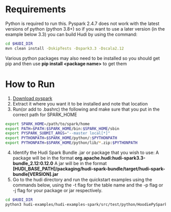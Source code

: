 <!--
* Licensed to the Apache Software Foundation (ASF) under one
* or more contributor license agreements.  See the NOTICE file
* distributed with this work for additional information
* regarding copyright ownership.  The ASF licenses this file
* to you under the Apache License, Version 2.0 (the
* "License"); you may not use this file except in compliance
* with the License.  You may obtain a copy of the License at
*
*      http://www.apache.org/licenses/LICENSE-2.0
*
* Unless required by applicable law or agreed to in writing, software
* distributed under the License is distributed on an "AS IS" BASIS,
* WITHOUT WARRANTIES OR CONDITIONS OF ANY KIND, either express or implied.
* See the License for the specific language governing permissions and
-->
# Requirements
Python is required to run this. Pyspark 2.4.7 does not work with the latest versions of python (python 3.8+) so if you want to use a later version (in the example below 3.3) you can build Hudi by using the command:
```bash
cd $HUDI_DIR
mvn clean install -DskipTests -Dspark3.3 -Dscala2.12 
```
Various python packages may also need to be installed so you should get pip and then use **pip install \<package name\>** to get them
# How to Run
1. [Download pyspark](https://spark.apache.org/downloads)
2. Extract it where you want it to be installed and note that location
3. Run(or add to .bashrc) the following and make sure that you put in the correct path for SPARK_HOME
```bash
export SPARK_HOME=/path/to/spark/home
export PATH=$PATH:$SPARK_HOME/bin:$SPARK_HOME/sbin
export PYSPARK_SUBMIT_ARGS="--master local[*]"
export PYTHONPATH=$SPARK_HOME/python/:$PYTHONPATH
export PYTHONPATH=$SPARK_HOME/python/lib/*.zip:$PYTHONPATH
```
4. Identify the Hudi Spark Bundle .jar or package that you wish to use:
A package will be in the format **org.apache.hudi:hudi-spark3.3-bundle_2.12:0.12.0**
A jar will be in the format  **\[HUDI_BASE_PATH\]/packaging/hudi-spark-bundle/target/hudi-spark-bundle\[VERSION\].jar**
5. Go to the hudi directory and run the quickstart examples using the commands below, using the -t flag for the table name and the -p flag or -j flag for your package or jar respectively.
```bash
cd $HUDI_DIR
python3 hudi-examples/hudi-examples-spark/src/test/python/HoodiePySparkQuickstart.py [-h] -t TABLE (-p PACKAGE | -j JAR)
```